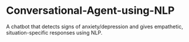 # Conversational-Agent-using-NLP
A chatbot that detects signs of anxiety/depression and gives empathetic, situation-specific responses using NLP.
